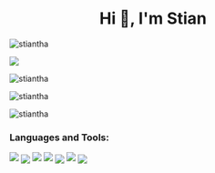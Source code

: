 <h1 align="center">Hi 👋, I'm Stian</h1>
<p align="left"> <img src="https://komarev.com/ghpvc/?username=stiantha&label=Profile%20views&color=0e75b6&style=flat" alt="stiantha" /> </p>

<a href="https://discord.com/users/168427950230732801"><img src="https://img.shields.io/badge/discord-black?style=for-the-badge&logo=discord&logoColor=blue"/></a>
<p><img align="center" src="https://github-readme-stats.vercel.app/api/top-langs?username=stiantha&show_icons=true&locale=en&layout=compact" alt="stiantha" /></p>
<p><img align="center" src="https://github-readme-stats.vercel.app/api?username=stiantha&show_icons=true&locale=en&layout=compact" alt="stiantha" /></p>
<p><img align="center" src="https://github-readme-streak-stats.herokuapp.com/?user=stiantha&layout=compact" alt="stiantha" /></p>
<h3 align="left">Languages and Tools:</h3>
<p>
<a href="https://www.figma.com/@stiantha"><img src="https://img.shields.io/badge/figma-purple?style=for-the-badge&logo=figma&logoColor=ffffff"/></a>
<img align="center" src="https://img.shields.io/badge/HTML-FF8C00?style=for-the-badge&logo=HTML5&logoColor=ffffff"/> 
  <img src="https://img.shields.io/badge/css-1E90FF?style=for-the-badge&logo=css3&logoColor=ffffff"/> 
<img src="https://img.shields.io/badge/javascript-FFD700?style=for-the-badge&logo=javascript&logoColor=A0522D"/>
<img align="center" src="https://img.shields.io/badge/sass-DA70D6?style=for-the-badge&logo=sass&logoColor=ffffff"/> 
  <img src="https://img.shields.io/badge/astro-454545?style=for-the-badge&logo=astro&logoColor=40E0D0"/>
<img align="center" src="https://img.shields.io/badge/python-black?style=for-the-badge&logo=python&logoColor=yellow"/> </p>




